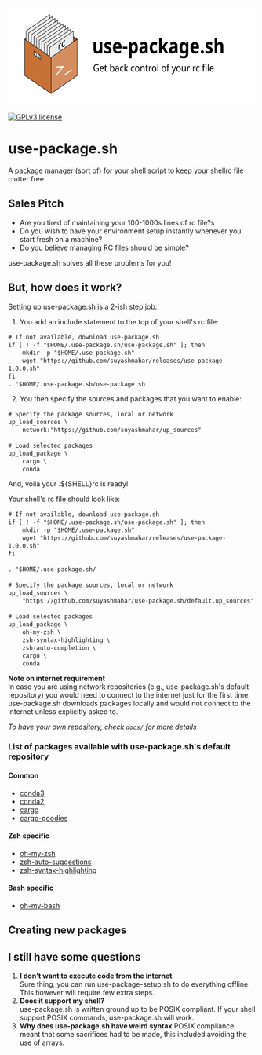 <p align="center">
  <img height="200" src="assets.github/banner.svg">
</p>

[![GPLv3 license](https://img.shields.io/badge/License-GPLv3-blue.svg)](http://perso.crans.org/besson/LICENSE.html)

# use-package.sh
A package manager (sort of) for your shell script to keep your shellrc file clutter free.

## Sales Pitch 
* Are you tired of maintaining your 100-1000s lines of rc file?s
* Do you wish to have your environment setup instantly whenever you start fresh on a machine?
* Do you believe managing RC files should be simple?

use-package.sh solves all these problems for you!

## But, how does it work?
Setting up use-package.sh is a 2-ish step job:

1. You add an include statement to the top of your shell's rc file:

```shell
# If not available, download use-package.sh
if [ ! -f "$HOME/.use-package.sh/use-package.sh" ]; then
    mkdir -p "$HOME/.use-package.sh"
    wget "https://github.com/suyashmahar/releases/use-package-1.0.0.sh"
fi
. "$HOME/.use-package.sh/use-package.sh
```

2. You then specify the sources and packages that you want to enable:
```shell
# Specify the package sources, local or network
up_load_sources \
    network:"https://github.com/suyashmahar/up_sources"

# Load selected packages
up_load_package \
    cargo \
    conda
```

And, voila your .${SHELL}rc is ready!

Your shell's rc file should look like:
```
# If not available, download use-package.sh
if [ ! -f "$HOME/.use-package.sh/use-package.sh" ]; then
    mkdir -p "$HOME/.use-package.sh"
    wget "https://github.com/suyashmahar/releases/use-package-1.0.0.sh"
fi

. "$HOME/.use-package.sh/

# Specify the package sources, local or network
up_load_sources \
    "https://github.com/suyashmahar/use-package.sh/default.up_sources"

# Load selected packages
up_load_package \
    oh-my-zsh \
    zsh-syntax-highlighting \
    zsh-auto-completion \
    cargo \
    conda
```

**Note on internet requirement**  
In case you are using network repositories (e.g., use-package.sh's default repository) you would need to connect to the internet just for the first time. use-package.sh downloads packages locally and would not connect to the internet unless explicitly asked to.


*To have your own repository, check `docs/` for more details*

### List of packages available with use-package.sh's default repository
#### Common
* [conda3]()
* [conda2]()
* [cargo]()
* [cargo-goodies]()
#### Zsh specific
* [oh-my-zsh]()
* [zsh-auto-suggestions]()
* [zsh-syntax-highlighting]()
#### Bash specific
* [oh-my-bash]()

## Creating new packages


## I still have some questions
1. **I don't want to execute code from the internet**  
Sure thing, you can run use-package-setup.sh to do everything offline. This however will require few extra steps.
2. **Does it support my shell?**  
use-package.sh is written ground up to be POSIX compliant. If your shell support POSIX commands, use-package.sh will work.
3. **Why does use-package.sh have weird syntax**
POSIX compliance meant that some sacrifices had to be made, this included avoiding the use of arrays.
